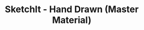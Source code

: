 ---
layout: post
title: "SketchIt - Hand Drawn (Master Material)"
img: https://github.com/Bailey3D-Website/2021/blob/main/projects/Houdini%20Roots/thumb.gif?raw=true
description: ""
tag: [Store, Shaders, Post Process, Documentation]
---
